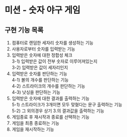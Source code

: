 # 미션 - 숫자 야구 게임

## 구현 기능 목록

1) 컴퓨터로 랜덤한 세자리 숫자를 생성하는 기능
2) 사용자로부터 숫자를 입력받는 기능
3) 입력받은 숫자에 대한 정합성 체크<br>
   3-1) 입력받은 값이 전부 숫자로 이루어져있는지<br>
   3-2) 입력받은 값이 세자리인지
4) 입력받은 숫자를 판단하는 기능<br>
   4-1) 볼의 개수를 판단하는 기능<br>
   4-2) 스트라이크의 개수를 판단하는 기능<br>
   4-3) 낫싱을 판단하는 기능<br>
5) 입력받은 숫자에 대한 결과를 출력하는 기능<br>
   5-1) 스트라이크가 3개이면 모두 맞혔다는 문구 출력하는 기능<br>
   5-2) 그 외의경우 상기 3.의 결과값을 출력하는 기능 <br>
6) 게임종료 후 재시작과 종료를 선택하는 기능
7) 게임을 최종 종료하는 기능
8) 게임을 재시작하는 기능

